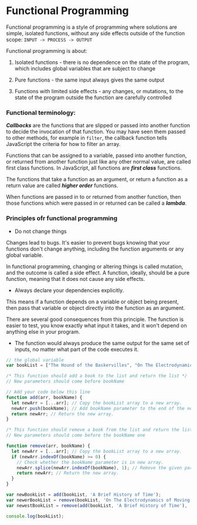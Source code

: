 # Functional Programming

Functional programming is a style of programming where solutions are simple, isolated functions, without any side effects outside of the function scope: `INPUT -> PROCESS -> OUTPUT`

Functional programming is about:

1. Isolated functions - there is no dependence on the state of the program, which includes global variables that are subject to change

2. Pure functions - the same input always gives the same output

3. Functions with limited side effects - any changes, or mutations, to the state of the program outside the function are carefully controlled




### Functional terminology:

***Callbacks*** are the functions that are slipped or passed into another function to decide the invocation of that function. You may have seen them passed to other methods, for example in `filter`, the callback function tells JavaScript the criteria for how to filter an array.

Functions that can be assigned to a variable, passed into another function, or returned from another function just like any other normal value, are called first class functions. In JavaScript, all functions are ***first class*** functions.

The functions that take a function as an argument, or return a function as a return value are called ***higher order*** functions.

When functions are passed in to or returned from another function, then those functions which were passed in or returned can be called a ***lambda***.


### Principles ofr functional programming

- Do not change things

Changes lead to bugs. It's easier to prevent bugs knowing that your functions don't change anything, including the function arguments or any global variable.

In functional programming, changing or altering things is called mutation, and the outcome is called a side effect. A function, ideally, should be a pure function, meaning that it does not cause any side effects.

- Always declare your dependencies explicitly. 

This means if a function depends on a variable or object being present, then pass that variable or object directly into the function as an argument.

There are several good consequences from this principle. The function is easier to test, you know exactly what input it takes, and it won't depend on anything else in your program.

- The function would always produce the same output for the same set of inputs, no matter what part of the code executes it.

```js
// the global variable
var bookList = ["The Hound of the Baskervilles", "On The Electrodynamics of Moving Bodies", "Philosophiæ Naturalis Principia Mathematica", "Disquisitiones Arithmeticae"];

/* This function should add a book to the list and return the list */
// New parameters should come before bookName

// Add your code below this line
function add(arr, bookName) {
  let newArr = [...arr]; // Copy the bookList array to a new array.
  newArr.push(bookName); // Add bookName parameter to the end of the new array.
  return newArr; // Return the new array.
}

/* This function should remove a book from the list and return the list */
// New parameters should come before the bookName one

function remove(arr, bookName) {
  let newArr = [...arr]; // Copy the bookList array to a new array.
  if (newArr.indexOf(bookName) >= 0) {
    // Check whether the bookName parameter is in new array.
    newArr.splice(newArr.indexOf(bookName), 1); // Remove the given paramater from the new array.
    return newArr; // Return the new array.
  }
}

var newBookList = add(bookList, 'A Brief History of Time');
var newerBookList = remove(bookList, 'On The Electrodynamics of Moving Bodies');
var newestBookList = remove(add(bookList, 'A Brief History of Time'), 'On The Electrodynamics of Moving Bodies');

console.log(bookList);

```































